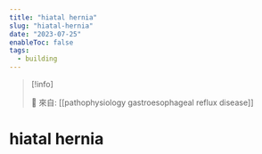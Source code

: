 ```yaml
---
title: "hiatal hernia"
slug: "hiatal-hernia"
date: "2023-07-25"
enableToc: false
tags:
  - building
---
```


> [!info]
>
> 🌱 來自: [[pathophysiology gastroesophageal reflux disease]]

# hiatal hernia
